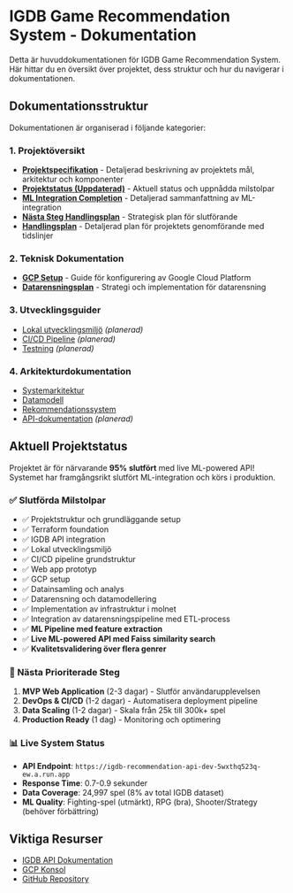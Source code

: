 # IGDB Game Recommendation System - Dokumentation

Detta är huvuddokumentationen för IGDB Game Recommendation System. Här hittar du en översikt över projektet, dess struktur och hur du navigerar i dokumentationen.

## Dokumentationsstruktur

Dokumentationen är organiserad i följande kategorier:

### 1. Projektöversikt
- [**Projektspecifikation**](./igdb-project-spec.md) - Detaljerad beskrivning av projektets mål, arkitektur och komponenter
- [**Projektstatus (Uppdaterad)**](./project-status-updated.md) - Aktuell status och uppnådda milstolpar
- [**ML Integration Completion**](./ml-integration-completion.md) - Detaljerad sammanfattning av ML-integration
- [**Nästa Steg Handlingsplan**](./next-steps-action-plan.md) - Strategisk plan för slutförande
- [**Handlingsplan**](./handlingsplan.md) - Detaljerad plan för projektets genomförande med tidslinjer

### 2. Teknisk Dokumentation
- [**GCP Setup**](./gcp-setup.md) - Guide för konfigurering av Google Cloud Platform
- [**Datarensningsplan**](./data-cleaning-plan.md) - Strategi och implementation för datarensning

### 3. Utvecklingsguider
- [Lokal utvecklingsmiljö](./development-guides/local-setup.md) *(planerad)*
- [CI/CD Pipeline](./development-guides/ci-cd.md) *(planerad)*
- [Testning](./development-guides/testing.md) *(planerad)*

### 4. Arkitekturdokumentation
- [Systemarkitektur](./architecture/system-overview.md)
- [Datamodell](./architecture/data-model.md)
- [Rekommendationssystem](./architecture/recommendation-system.md)
- [API-dokumentation](./architecture/api-docs.md) *(planerad)*

## Aktuell Projektstatus

Projektet är för närvarande **95% slutfört** med live ML-powered API! Systemet har framgångsrikt slutfört ML-integration och körs i produktion.

### ✅ Slutförda Milstolpar
- ✅ Projektstruktur och grundläggande setup
- ✅ Terraform foundation
- ✅ IGDB API integration
- ✅ Lokal utvecklingsmiljö
- ✅ CI/CD pipeline grundstruktur
- ✅ Web app prototyp
- ✅ GCP setup
- ✅ Datainsamling och analys
- ✅ Datarensning och datamodellering
- ✅ Implementation av infrastruktur i molnet
- ✅ Integration av datarensningspipeline med ETL-process
- ✅ **ML Pipeline med feature extraction**
- ✅ **Live ML-powered API med Faiss similarity search**
- ✅ **Kvalitetsvalidering över flera genrer**

### 🎯 Nästa Prioriterade Steg
1. **MVP Web Application** (2-3 dagar) - Slutför användarupplevelsen
2. **DevOps & CI/CD** (1-2 dagar) - Automatisera deployment pipeline
3. **Data Scaling** (1-2 dagar) - Skala från 25k till 300k+ spel
4. **Production Ready** (1 dag) - Monitoring och optimering

### 📊 Live System Status
- **API Endpoint**: `https://igdb-recommendation-api-dev-5wxthq523q-ew.a.run.app`
- **Response Time**: 0.7-0.9 sekunder
- **Data Coverage**: 24,997 spel (8% av total IGDB dataset)
- **ML Quality**: Fighting-spel (utmärkt), RPG (bra), Shooter/Strategy (behöver förbättring)

## Viktiga Resurser

- [IGDB API Dokumentation](https://api-docs.igdb.com/)
- [GCP Konsol](https://console.cloud.google.com/home/dashboard?project=igdb-pipeline-v3)
- [GitHub Repository](https://github.com/JohanEnstam/igdb-game-recommender)
